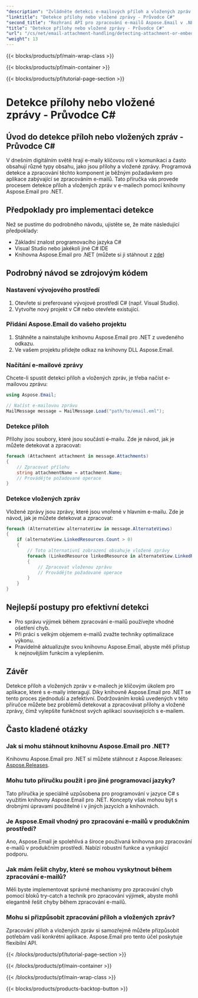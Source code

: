 ```yaml
---
"description": "Zvládněte detekci e-mailových příloh a vložených zpráv v C# pomocí Aspose.Email pro .NET. Posuňte práci s e-maily na vyšší úroveň s naším komplexním průvodcem."
"linktitle": "Detekce přílohy nebo vložené zprávy - Průvodce C#"
"second_title": "Rozhraní API pro zpracování e-mailů Aspose.Email v .NET"
"title": "Detekce přílohy nebo vložené zprávy - Průvodce C#"
"url": "/cs/net/email-attachment-handling/detecting-attachment-or-embedded-message-csharp-guide/"
"weight": 13
---
```


{{< blocks/products/pf/main-wrap-class >}}

{{< blocks/products/pf/main-container >}}

{{< blocks/products/pf/tutorial-page-section >}}

# Detekce přílohy nebo vložené zprávy - Průvodce C#


## Úvod do detekce příloh nebo vložených zpráv - Průvodce C#

V dnešním digitálním světě hrají e-maily klíčovou roli v komunikaci a často obsahují různé typy obsahu, jako jsou přílohy a vložené zprávy. Programová detekce a zpracování těchto komponent je běžným požadavkem pro aplikace zabývající se zpracováním e-mailů. Tato příručka vás provede procesem detekce příloh a vložených zpráv v e-mailech pomocí knihovny Aspose.Email pro .NET.

## Předpoklady pro implementaci detekce

Než se pustíme do podrobného návodu, ujistěte se, že máte následující předpoklady:

- Základní znalost programovacího jazyka C#
- Visual Studio nebo jakékoli jiné C# IDE
- Knihovna Aspose.Email pro .NET (můžete si ji stáhnout z [zde](https://products.aspose.com/email/net))

## Podrobný návod se zdrojovým kódem

### Nastavení vývojového prostředí

1. Otevřete si preferované vývojové prostředí C# (např. Visual Studio).
2. Vytvořte nový projekt v C# nebo otevřete existující.

### Přidání Aspose.Email do vašeho projektu

1. Stáhněte a nainstalujte knihovnu Aspose.Email pro .NET z uvedeného odkazu.
2. Ve vašem projektu přidejte odkaz na knihovny DLL Aspose.Email.

### Načítání e-mailové zprávy

Chcete-li spustit detekci příloh a vložených zpráv, je třeba načíst e-mailovou zprávu:

```csharp
using Aspose.Email;

// Načíst e-mailovou zprávu
MailMessage message = MailMessage.Load("path/to/email.eml");
```

### Detekce příloh

Přílohy jsou soubory, které jsou součástí e-mailu. Zde je návod, jak je můžete detekovat a zpracovat:

```csharp
foreach (Attachment attachment in message.Attachments)
{
    // Zpracovat přílohu
    string attachmentName = attachment.Name;
    // Provádějte požadované operace
}
```

### Detekce vložených zpráv

Vložené zprávy jsou zprávy, které jsou vnořené v hlavním e-mailu. Zde je návod, jak je můžete detekovat a zpracovat:

```csharp
foreach (AlternateView alternateView in message.AlternateViews)
{
    if (alternateView.LinkedResources.Count > 0)
    {
        // Toto alternativní zobrazení obsahuje vložené zprávy
        foreach (LinkedResource linkedResource in alternateView.LinkedResources)
        {
            // Zpracovat vloženou zprávu
            // Provádějte požadované operace
        }
    }
}
```

## Nejlepší postupy pro efektivní detekci

- Pro správu výjimek během zpracování e-mailů používejte vhodné ošetření chyb.
- Při práci s velkým objemem e-mailů zvažte techniky optimalizace výkonu.
- Pravidelně aktualizujte svou knihovnu Aspose.Email, abyste měli přístup k nejnovějším funkcím a vylepšením.

## Závěr

Detekce příloh a vložených zpráv v e-mailech je klíčovým úkolem pro aplikace, které s e-maily interagují. Díky knihovně Aspose.Email pro .NET se tento proces zjednoduší a zefektivní. Dodržováním kroků uvedených v této příručce můžete bez problémů detekovat a zpracovávat přílohy a vložené zprávy, čímž vylepšíte funkčnost svých aplikací souvisejících s e-mailem.

## Často kladené otázky

### Jak si mohu stáhnout knihovnu Aspose.Email pro .NET?

Knihovnu Aspose.Email pro .NET si můžete stáhnout z Aspose.Releases: [Aspose.Releases](https://releases.aspose.com/email/net/).

### Mohu tuto příručku použít i pro jiné programovací jazyky?

Tato příručka je speciálně uzpůsobena pro programování v jazyce C# s využitím knihovny Aspose.Email pro .NET. Koncepty však mohou být s drobnými úpravami použitelné i v jiných jazycích a knihovnách.

### Je Aspose.Email vhodný pro zpracování e-mailů v produkčním prostředí?

Ano, Aspose.Email je spolehlivá a široce používaná knihovna pro zpracování e-mailů v produkčním prostředí. Nabízí robustní funkce a vynikající podporu.

### Jak mám řešit chyby, které se mohou vyskytnout během zpracování e-mailů?

Měli byste implementovat správné mechanismy pro zpracování chyb pomocí bloků try-catch a technik pro zpracování výjimek, abyste mohli elegantně řešit chyby během zpracování e-mailů.

### Mohu si přizpůsobit zpracování příloh a vložených zpráv?

Zpracování příloh a vložených zpráv si samozřejmě můžete přizpůsobit potřebám vaší konkrétní aplikace. Aspose.Email pro tento účel poskytuje flexibilní API.

{{< /blocks/products/pf/tutorial-page-section >}}

{{< /blocks/products/pf/main-container >}}

{{< /blocks/products/pf/main-wrap-class >}}

{{< blocks/products/products-backtop-button >}}